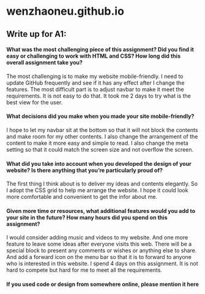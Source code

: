 # wenzhaoneu.github.io

## Write up for A1:

#### What was the most challenging piece of this assignment?  Did you find it easy or challenging to work with HTML and CSS?  How long did this overall assignment take you?

The most challenging is to make my website mobile-friendly. I need to update GitHub frequently and see if it has any effect after I change the features. The most difficult part is to adjust navbar to make it meet the requirements. It is not easy to do that. It took me 2 days to try what is the best view for the user.

#### What decisions did you make when you made your site mobile-friendly?

I hope to let my navbar sit at the bottom so that it will not block the contents and make room for my other contents. I also change the arrangement of the content to make it more easy and simple to read. I also change the meta setting so that it could match the screen size and not overflow the screen.

#### What did you take into account when you developed the design of your website?  Is there anything that you’re particularly proud of?

The first thing I think about is to deliver my ideas and contents elegantly. So I adopt the CSS grid to help me arrange the website. I hope it could look more comfortable and convenient to get the infor about me.

#### Given more time or resources, what additional features would you add to your site in the future? How many hours did you spend on this assignment?

I would consider adding music and videos to my website. And one more feature to leave some ideas after everyone visits this web. There will be a special block to present any comments or wishes or anything else to share. And add a forward icon on the menu bar so that it is to forward to anyone who is interested in this website. I spend 4 days on this assignment. It is not hard to compete but hard for me to meet all the requirements.

#### If you used code or design from somewhere online, please mention it here



